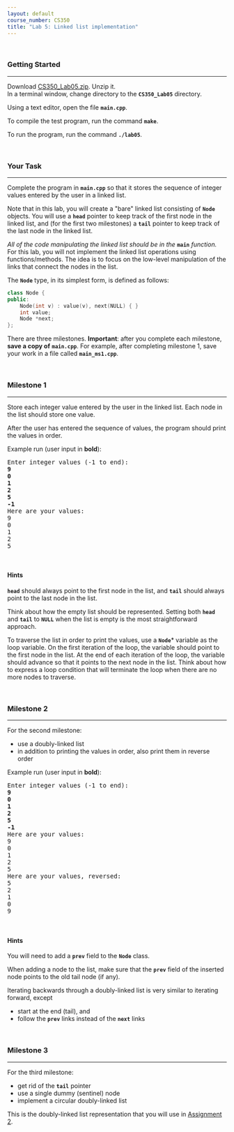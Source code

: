 ```yaml
---
layout: default
course_number: CS350
title: "Lab 5: Linked list implementation"
---
```



<br>

### Getting Started

--- --- --- --- --- --- --- --- --- --- --- --- --- --- --- --- --- --- --- --- --- --- --- ---

Download [CS350_Lab05.zip](CS350_Lab05.zip).  Unzip it.  
In a terminal window, change directory to the **```CS350_Lab05```** directory.

Using a text editor, open the file **```main.cpp```**.

To compile the test program, run the command **```make```**.

To run the program, run the command **```./lab05```**.


<br>

### Your Task

--- --- --- --- --- --- --- --- --- --- --- --- --- --- --- --- --- --- --- --- --- --- --- ---

Complete the program in **```main.cpp```** so that it stores the sequence of integer values entered by the user in 
a linked list.

Note that in this lab, you will create a "bare" linked list
consisting of **```Node```** objects.  You will use a **```head```** pointer to keep track of the first node in the 
linked list, and (for the first two milestones) a **```tail```** pointer to keep track of the last node in the linked list.

*All of the code manipulating the linked list should be in the* **```main```** *function.*  For this lab, you will not 
implement the linked list operations using functions/methods.  The idea is to focus on the low-level manipulation of 
the links that connect the nodes in the list.

The **```Node```** type, in its simplest form, is defined as follows:

```cpp
class Node {
public:
    Node(int v) : value(v), next(NULL) { }
    int value;
    Node *next;
};
```

There are three milestones.  **Important**: after you complete each
milestone, **save a copy of** **```main.cpp```**.  For example, after completing milestone 1, save your work in a file called **```main_ms1.cpp```**.


<br>

### Milestone 1

--- --- --- --- --- --- --- --- --- --- --- --- --- --- --- --- --- --- --- --- --- --- --- ---

Store each integer value entered by the user in the linked list.
Each node in the list should store one value.

After the user has entered the sequence of values, the program
should print the values in order.

Example run (user input in **bold**):

<pre>
Enter integer values (-1 to end):
<b>9</b>
<b>0</b>
<b>1</b>
<b>2</b>
<b>5</b>
<b>-1</b>
Here are your values:
9
0
1
2
5
</pre>



<br>

#### Hints

**```head```** should always point to the first node in the list, and **```tail```** should always point to the last 
node in the list.

Think about how the empty list should be represented.  Setting
both **```head```** and **```tail```** to **```NULL```** when the list is empty is the most straightforward approach.

To traverse the list in order to print the values, use a **```Node```**\* variable as the loop variable.  On the first
iteration of the loop, the variable should point to the first node in the list.  At the end of each iteration of the
loop, the variable should advance so that it points to the next node in the list.  Think about how to express a loop 
condition that will terminate the loop when there are no more nodes to traverse.



<br>

### Milestone 2

--- --- --- --- --- --- --- --- --- --- --- --- --- --- --- --- --- --- --- --- --- --- --- ---

For the second milestone:

* use a doubly-linked list
* in addition to printing the values in order, also print them in reverse order

Example run (user input in **bold**):

<pre>
Enter integer values (-1 to end):
<b>9</b>
<b>0</b>
<b>1</b>
<b>2</b>
<b>5</b>
<b>-1</b>
Here are your values:
9
0
1
2
5
Here are your values, reversed:
5
2
1
0
9
</pre>



<br>

#### Hints

You will need to add a **```prev```** field to the **```Node```** class.

When adding a node to the list, make sure that the **```prev```** field of the inserted node points to the old 
tail node (if any).

Iterating backwards through a doubly-linked list is very
similar to iterating forward, except

* start at the end (tail), and
* follow the **```prev```** links instead of the **```next```** links



<br>

### Milestone 3

--- --- --- --- --- --- --- --- --- --- --- --- --- --- --- --- --- --- --- --- --- --- --- ---

For the third milestone:

* get rid of the **```tail```** pointer
* use a single dummy (sentinel) node
* implement a circular doubly-linked list

This is the doubly-linked list representation that you will use in [Assignment 2](../assign/assign02.html).

 
